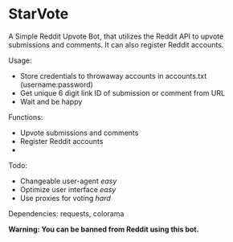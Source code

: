 # StarVote
A Simple Reddit Upvote Bot, that utilizes the Reddit API to upvote submissions and comments. It can also register Reddit accounts.

Usage:
* Store credentials to throwaway accounts in accounts.txt (username:password)
* Get unique 6 digit link ID of submission or comment from URL
* Wait and be happy

Functions:
* Upvote submissions and comments
* Register Reddit accounts
* 

Todo:
* Changeable user-agent *easy*
* Optimize user interface *easy*
* Use proxies for voting *hard*


Dependencies: requests, colorama

**Warning: You can be banned from Reddit using this bot.**